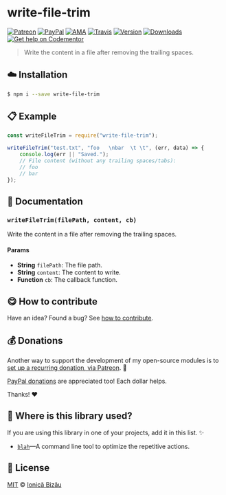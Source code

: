 
# write-file-trim

 [![Patreon](https://img.shields.io/badge/Support%20me%20on-Patreon-%23e6461a.svg)][paypal-donations] [![PayPal](https://img.shields.io/badge/%24-paypal-f39c12.svg)][paypal-donations] [![AMA](https://img.shields.io/badge/ask%20me-anything-1abc9c.svg)](https://github.com/IonicaBizau/ama) [![Travis](https://img.shields.io/travis/IonicaBizau/write-file-trim.svg)](https://travis-ci.org/IonicaBizau/write-file-trim/) [![Version](https://img.shields.io/npm/v/write-file-trim.svg)](https://www.npmjs.com/package/write-file-trim) [![Downloads](https://img.shields.io/npm/dt/write-file-trim.svg)](https://www.npmjs.com/package/write-file-trim) [![Get help on Codementor](https://cdn.codementor.io/badges/get_help_github.svg)](https://www.codementor.io/johnnyb?utm_source=github&utm_medium=button&utm_term=johnnyb&utm_campaign=github)

> Write the content in a file after removing the trailing spaces.

## :cloud: Installation

```sh
$ npm i --save write-file-trim
```


## :clipboard: Example



```js
const writeFileTrim = require("write-file-trim");

writeFileTrim("test.txt", "foo   \nbar  \t \t", (err, data) => {
    console.log(err || "Saved.");
    // File content (without any trailing spaces/tabs):
    // foo
    // bar
});
```

## :memo: Documentation


### `writeFileTrim(filePath, content, cb)`
Write the content in a file after removing the trailing spaces.

#### Params
- **String** `filePath`: The file path.
- **String** `content`: The content to write.
- **Function** `cb`: The callback function.



## :yum: How to contribute
Have an idea? Found a bug? See [how to contribute][contributing].

## :moneybag: Donations

Another way to support the development of my open-source modules is
to [set up a recurring donation, via Patreon][patreon]. :rocket:

[PayPal donations][paypal-donations] are appreciated too! Each dollar helps.

Thanks! :heart:

## :dizzy: Where is this library used?
If you are using this library in one of your projects, add it in this list. :sparkles:


 - [`blah`](https://github.com/IonicaBizau/blah)—A command line tool to optimize the repetitive actions.

## :scroll: License

[MIT][license] © [Ionică Bizău][website]

[patreon]: https://www.patreon.com/ionicabizau
[paypal-donations]: https://www.paypal.com/cgi-bin/webscr?cmd=_s-xclick&hosted_button_id=RVXDDLKKLQRJW
[donate-now]: http://i.imgur.com/6cMbHOC.png

[license]: http://showalicense.com/?fullname=Ionic%C4%83%20Biz%C4%83u%20%3Cbizauionica%40gmail.com%3E%20(http%3A%2F%2Fionicabizau.net)&year=2016#license-mit
[website]: http://ionicabizau.net
[contributing]: /CONTRIBUTING.md
[docs]: /DOCUMENTATION.md
